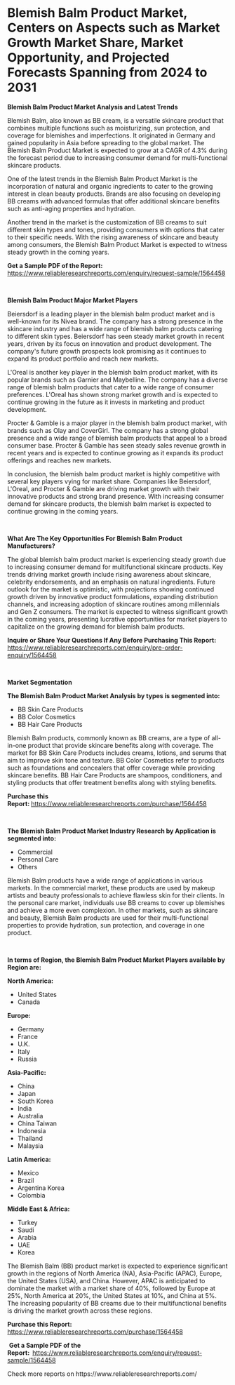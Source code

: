 <p><h1>Blemish Balm Product Market, Centers on Aspects such as Market Growth Market Share, Market Opportunity, and Projected Forecasts Spanning from 2024 to 2031</h1></p><p><strong>Blemish Balm Product Market Analysis and Latest Trends</strong></p>
<p><p>Blemish Balm, also known as BB cream, is a versatile skincare product that combines multiple functions such as moisturizing, sun protection, and coverage for blemishes and imperfections. It originated in Germany and gained popularity in Asia before spreading to the global market. The Blemish Balm Product Market is expected to grow at a CAGR of 4.3% during the forecast period due to increasing consumer demand for multi-functional skincare products.</p><p>One of the latest trends in the Blemish Balm Product Market is the incorporation of natural and organic ingredients to cater to the growing interest in clean beauty products. Brands are also focusing on developing BB creams with advanced formulas that offer additional skincare benefits such as anti-aging properties and hydration.</p><p>Another trend in the market is the customization of BB creams to suit different skin types and tones, providing consumers with options that cater to their specific needs. With the rising awareness of skincare and beauty among consumers, the Blemish Balm Product Market is expected to witness steady growth in the coming years.</p></p>
<p><strong>Get a Sample PDF of the Report:&nbsp;</strong> <a href="https://www.reliableresearchreports.com/enquiry/request-sample/1564458">https://www.reliableresearchreports.com/enquiry/request-sample/1564458</a></p>
<p>&nbsp;</p>
<p><strong>Blemish Balm Product Major Market Players</strong></p>
<p><p>Beiersdorf is a leading player in the blemish balm product market and is well-known for its Nivea brand. The company has a strong presence in the skincare industry and has a wide range of blemish balm products catering to different skin types. Beiersdorf has seen steady market growth in recent years, driven by its focus on innovation and product development. The company's future growth prospects look promising as it continues to expand its product portfolio and reach new markets.</p><p>L'Oreal is another key player in the blemish balm product market, with its popular brands such as Garnier and Maybelline. The company has a diverse range of blemish balm products that cater to a wide range of consumer preferences. L'Oreal has shown strong market growth and is expected to continue growing in the future as it invests in marketing and product development.</p><p>Procter & Gamble is a major player in the blemish balm product market, with brands such as Olay and CoverGirl. The company has a strong global presence and a wide range of blemish balm products that appeal to a broad consumer base. Procter & Gamble has seen steady sales revenue growth in recent years and is expected to continue growing as it expands its product offerings and reaches new markets.</p><p>In conclusion, the blemish balm product market is highly competitive with several key players vying for market share. Companies like Beiersdorf, L'Oreal, and Procter & Gamble are driving market growth with their innovative products and strong brand presence. With increasing consumer demand for skincare products, the blemish balm market is expected to continue growing in the coming years.</p></p>
<p>&nbsp;</p>
<p><strong>What Are The Key Opportunities For Blemish Balm Product Manufacturers?</strong></p>
<p><p>The global blemish balm product market is experiencing steady growth due to increasing consumer demand for multifunctional skincare products. Key trends driving market growth include rising awareness about skincare, celebrity endorsements, and an emphasis on natural ingredients. Future outlook for the market is optimistic, with projections showing continued growth driven by innovative product formulations, expanding distribution channels, and increasing adoption of skincare routines among millennials and Gen Z consumers. The market is expected to witness significant growth in the coming years, presenting lucrative opportunities for market players to capitalize on the growing demand for blemish balm products.</p></p>
<p><strong>Inquire or Share Your Questions If Any Before Purchasing This Report:</strong> <a href="https://www.reliableresearchreports.com/enquiry/pre-order-enquiry/1564458">https://www.reliableresearchreports.com/enquiry/pre-order-enquiry/1564458</a></p>
<p>&nbsp;</p>
<p><strong>Market Segmentation</strong></p>
<p><strong>The Blemish Balm Product Market Analysis by types is segmented into:</strong></p>
<p><ul><li>BB Skin Care Products</li><li>BB Color Cosmetics</li><li>BB Hair Care Products</li></ul></p>
<p><p>Blemish Balm products, commonly known as BB creams, are a type of all-in-one product that provide skincare benefits along with coverage. The market for BB Skin Care Products includes creams, lotions, and serums that aim to improve skin tone and texture. BB Color Cosmetics refer to products such as foundations and concealers that offer coverage while providing skincare benefits. BB Hair Care Products are shampoos, conditioners, and styling products that offer treatment benefits along with styling benefits.</p></p>
<p><strong>Purchase this Report:&nbsp;</strong><a href="https://www.reliableresearchreports.com/purchase/1564458">https://www.reliableresearchreports.com/purchase/1564458</a></p>
<p>&nbsp;</p>
<p><strong>The Blemish Balm Product Market Industry Research by Application is segmented into:</strong></p>
<p><ul><li>Commercial</li><li>Personal Care</li><li>Others</li></ul></p>
<p><p>Blemish Balm products have a wide range of applications in various markets. In the commercial market, these products are used by makeup artists and beauty professionals to achieve flawless skin for their clients. In the personal care market, individuals use BB creams to cover up blemishes and achieve a more even complexion. In other markets, such as skincare and beauty, Blemish Balm products are used for their multi-functional properties to provide hydration, sun protection, and coverage in one product.</p></p>
<p>&nbsp;</p>
<p><strong>In terms of Region, the Blemish Balm Product Market Players available by Region are:</strong></p>
<p>
    <p> <strong> North America: </strong>
        <ul>
            <li>United States</li>
            <li>Canada</li>
        </ul>
        </p> 
    <p> <strong> Europe: </strong>
        <ul>
            <li>Germany</li>
            <li>France</li>
            <li>U.K.</li>
            <li>Italy</li>
            <li>Russia</li>
        </ul>
        </p> 
    <p> <strong> Asia-Pacific: </strong>
        <ul>
            <li>China</li>
            <li>Japan</li>
            <li>South Korea</li>
            <li>India</li>
            <li>Australia</li>
            <li>China Taiwan</li>
            <li>Indonesia</li>
            <li>Thailand</li>
            <li>Malaysia</li>
        </ul>
        </p> 
    <p> <strong> Latin America: </strong>
        <ul>
            <li>Mexico</li>
            <li>Brazil</li>
            <li>Argentina Korea</li>
            <li>Colombia</li>
        </ul>
        </p> 
    <p> <strong> Middle East & Africa: </strong>
        <ul>
            <li>Turkey</li>
            <li>Saudi</li>
            <li>Arabia</li>
            <li>UAE</li>
            <li>Korea</li>
        </ul>
    </p>
    </p>
<p><p>The Blemish Balm (BB) product market is expected to experience significant growth in the regions of North America (NA), Asia-Pacific (APAC), Europe, the United States (USA), and China. However, APAC is anticipated to dominate the market with a market share of 40%, followed by Europe at 25%, North America at 20%, the United States at 10%, and China at 5%. The increasing popularity of BB creams due to their multifunctional benefits is driving the market growth across these regions.</p></p>
<p><strong>Purchase this Report: </strong><a href="https://www.reliableresearchreports.com/purchase/1564458">https://www.reliableresearchreports.com/purchase/1564458</a></p>
<p>&nbsp;<strong>Get a Sample PDF of the Report:&nbsp;&nbsp;</strong><a href="https://www.reliableresearchreports.com/enquiry/request-sample/1564458">https://www.reliableresearchreports.com/enquiry/request-sample/1564458</a></p>
<p><strong></strong></p>
<p>Check more reports on https://www.reliableresearchreports.com/</p>